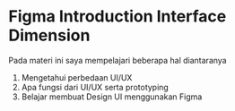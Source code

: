 # Figma Introduction Interface Dimension

Pada materi ini saya mempelajari beberapa hal diantaranya
1. Mengetahui perbedaan UI/UX
2. Apa fungsi dari UI/UX serta prototyping
3. Belajar membuat Design UI menggunakan Figma
